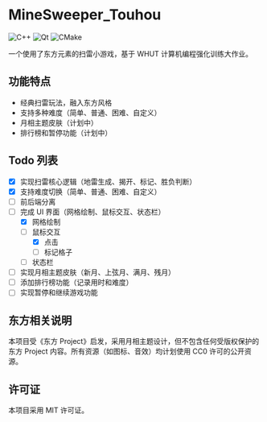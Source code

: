 # MineSweeper_Touhou

![C++](https://img.shields.io/badge/language-C++20-blue.svg)
![Qt](https://img.shields.io/badge/framework-Qt6.8-green.svg)
![CMake](https://img.shields.io/badge/build-CMake-orange.svg)

一个使用了东方元素的扫雷小游戏，基于 WHUT 计算机编程强化训练大作业。

## 功能特点

- 经典扫雷玩法，融入东方风格
- 支持多种难度（简单、普通、困难、自定义）
- 月相主题皮肤（计划中）
- 排行榜和暂停功能（计划中）

## Todo 列表

- [x] 实现扫雷核心逻辑（地雷生成、揭开、标记、胜负判断）
- [x] 支持难度切换（简单、普通、困难、自定义）
- [ ] 前后端分离
- [ ] 完成 UI 界面（网格绘制、鼠标交互、状态栏）
  - [x] 网格绘制
  - [ ] 鼠标交互
    - [x] 点击
    - [ ] 标记格子
  - [ ] 状态栏
- [ ] 实现月相主题皮肤（新月、上弦月、满月、残月）
- [ ] 添加排行榜功能（记录用时和难度）
- [ ] 实现暂停和继续游戏功能

## 东方相关说明

本项目受《东方 Project》启发，采用月相主题设计，但不包含任何受版权保护的东方 Project 内容。所有资源（如图标、音效）均计划使用 CC0 许可的公开资源。

## 许可证

本项目采用 MIT 许可证。

